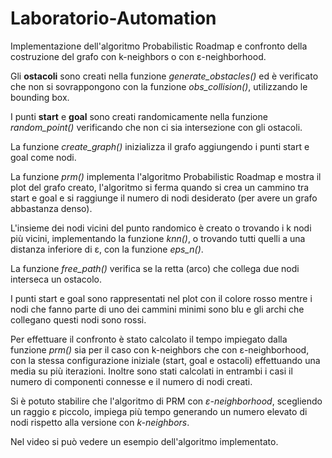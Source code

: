 # Laboratorio-Automation

Implementazione dell'algoritmo Probabilistic Roadmap e confronto della costruzione del grafo con k-neighbors o con ε-neighborhood.

Gli __ostacoli__ sono creati nella funzione _generate_obstacles()_ ed è verificato che non si sovrappongono con la funzione _obs_collision()_, utilizzando le bounding box.

I punti __start__ e __goal__ sono creati randomicamente nella funzione _random_point()_ verificando che non ci sia intersezione con gli ostacoli.

La funzione _create_graph()_ inizializza il grafo aggiungendo i punti start e goal come nodi.

La funzione _prm()_ implementa l'algoritmo Probabilistic Roadmap e mostra il plot del grafo creato, l'algoritmo si ferma quando si crea un cammino tra start e goal e si raggiunge il numero di nodi desiderato (per avere un grafo abbastanza denso). 

L'insieme dei nodi vicini del punto randomico è creato o trovando i k nodi più vicini, implementando la funzione _knn()_, o trovando tutti quelli a una distanza inferiore di ε, con la funzione _eps_n()_.

La funzione _free_path()_ verifica se la retta (arco) che collega due nodi interseca un ostacolo.

I punti start e goal sono rappresentati nel plot con il colore rosso mentre i nodi che fanno parte di uno dei cammini minimi sono blu e gli archi che collegano questi nodi sono rossi.

Per effettuare il confronto è stato calcolato il tempo impiegato dalla funzione _prm()_ sia per il caso con k-neighbors che con ε-neighborhood, con la stessa configurazione iniziale (start, goal e ostacoli) effettuando una media su più iterazioni. Inoltre sono stati calcolati in entrambi i casi il numero di componenti connesse e il numero di nodi creati.

Si è potuto stabilire che l'algoritmo di PRM con _ε-neighborhood_, scegliendo un raggio ε piccolo, impiega più tempo generando un numero elevato di nodi rispetto alla versione con _k-neighbors_.

Nel video si può vedere un esempio dell'algoritmo implementato.
